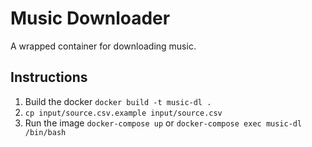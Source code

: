 # Music Downloader

A wrapped container for downloading music.

## Instructions

1. Build the docker `docker build -t music-dl .`
2. `cp input/source.csv.example input/source.csv`
3. Run the image `docker-compose up` or `docker-compose exec music-dl /bin/bash`
